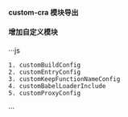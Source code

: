 #### custom-cra 模块导出

#### 增加自定义模块

···js

    1. customBuildConfig
    2. customEntryConfig
    3. customKeepFunctionNameConfig
    4. customBabelLoaderInclude
    5. customProxyConfig
    
···
